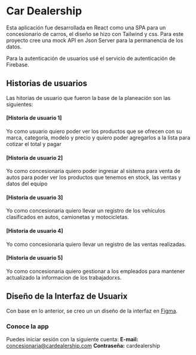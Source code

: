 # Car Dealership

Esta aplicación fue desarrollada en React como una SPA para un concesionario de carros, el diseño se hizo con Tailwind y css. Para este proyecto cree una mock API en Json Server para la permanencia de los datos.

Para la autenticación de usuarios usé el servicio de autenticación de Firebase.

## Historias de usuarios

Las hitorias de usuario que fueron la base de la planeación son las siguientes:
#### [Historia de usuario 1] 
Yo como usuario quiero poder ver los productos que se ofrecen con su marca, categoría, modelo y precio y quiero poder agregarlos a la lista para cotizar el total y pagar

#### [Historia de usuario 2] 
Yo como concesionaria quiero poder ingresar al sistema para venta de autos para poder ver los productos que tenemos en stock, las ventas y datos del equipo

#### [Historia de usuario 3] 
Yo como concesionaria quiero llevar un registro de los vehículos clasificados en autos, camionetas y motocicletas.

#### [Historia de usuario 4] 
Yo como concesionaria quiero llevar un registro de las ventas realizadas.

#### [Historia de usuario 5] 
Yo como concesionaria quiero gestionar a los empleados para mantener actualizado la informacion de los trabajadorxs.

## Diseño de la Interfaz de Usuarix

Con base en lo anterior, se creo un un diseño de la interfaz en [Figma](https://www.figma.com/proto/fOWSda0LIrtxOKoer0zCLa/Car-dealership?node-id=23%3A115&scaling=scale-down&page-id=0%3A1&starting-point-node-id=23%3A115).

### Conoce la app

Puedes iniciar sesión con la siguiente cuenta:
**E-mail:** concesionaria@cardealership.com
**Contraseña:** cardealership